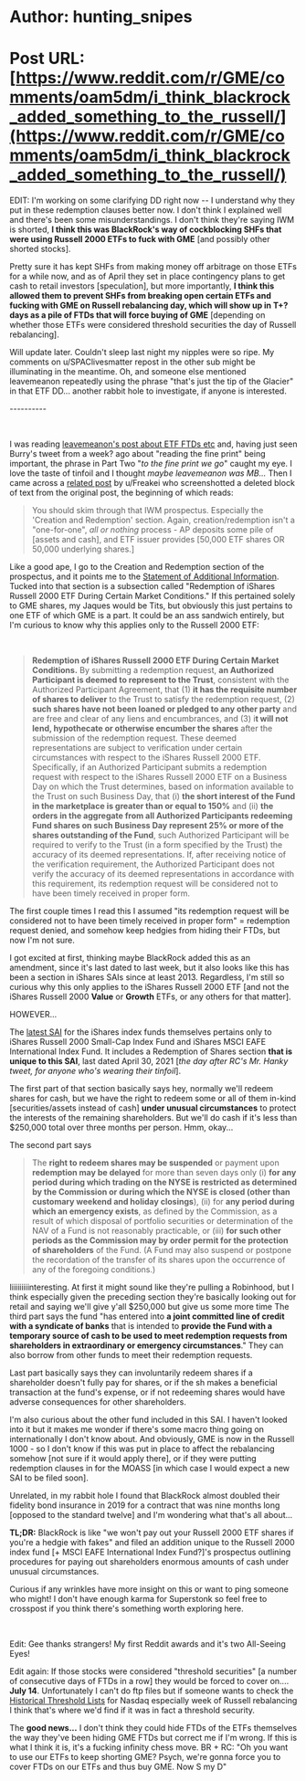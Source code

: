 # Author: hunting_snipes
# Post URL: [https://www.reddit.com/r/GME/comments/oam5dm/i_think_blackrock_added_something_to_the_russell/](https://www.reddit.com/r/GME/comments/oam5dm/i_think_blackrock_added_something_to_the_russell/)


EDIT: I'm working on some clarifying DD right now -- I understand why they put in these redemption clauses better now. I don't think I explained well and there's been some misunderstandings. I don't think they're saying IWM is shorted, **I think this was BlackRock's way of cockblocking SHFs that were using Russell 2000 ETFs to fuck with GME** \[and possibly other shorted stocks\].

Pretty sure it has kept SHFs from making money off arbitrage on those ETFs for a while now, and as of April they set in place contingency plans to get cash to retail investors \[speculation\], but more importantly, **I think this allowed them to prevent SHFs from breaking open certain ETFs and fucking with GME on Russell rebalancing day, which will show up in T+? days as a pile of FTDs that will force buying of GME** \[depending on whether those ETFs were considered threshold securities the day of Russell rebalancing\].

Will update later. Couldn't sleep last night my nipples were so ripe. My comments on u/SPAClivesmatter repost in the other sub might be illuminating in the meantime. Oh, and someone else mentioned leavemeanon repeatedly using the phrase "that's just the tip of the Glacier" in that ETF DD... another rabbit hole to investigate, if anyone is interested.

\----------

&#x200B;

I was reading [leavemeanon's post about ETF FTDs etc](https://www.reddit.com/r/Superstonk/comments/nt8t9n/rip_uleavemeanon_where_are_the_shares_part_3/) and, having just seen Burry's tweet from a week? ago about "reading the fine print" being important, the phrase in Part Two "*to the fine print we go*" caught my eye. I love the taste of tinfoil and I thought *maybe leavemeanon was MB...* Then I came across a [related post](https://www.reddit.com/r/Superstonk/comments/ntinqs/a_missing_block_of_text_of_the_original_final/) by u/Freakei who screenshotted a deleted block of text from the original post, the beginning of which reads:

>You should skim through that IWM  prospectus. Especially the 'Creation  and Redemption' section. Again,  creation/redemption isn't a  "one-for-one", *all or nothing* process - AP deposits some pile of \[assets and cash\], and ETF issuer provides \[50,000 ETF shares OR 50,000 underlying shares.\]

Like a good ape, I go to the Creation and Redemption section of the prospectus, and it points me to the [Statement of Additional Information](https://www.ishares.com/us/literature/sai/sai-ishares-trust-3-31.pdf). Tucked into that section is a subsection called "Redemption of iShares Russell 2000 ETF During Certain Market Conditions." If this pertained solely to GME shares, my Jaques would be Tits, but obviously this just pertains to one ETF of which GME is a part. It could be an ass sandwich entirely, but I'm curious to know why this applies only to the Russell 2000 ETF:

&#x200B;

>**Redemption of iShares Russell 2000 ETF During Certain Market Conditions.** By submitting a redemption request, **an Authorized Participant is deemed to represent to the Trust**, consistent with the Authorized Participant Agreement, that (1) **it has the requisite number of shares to deliver** to the Trust to satisfy the redemption request, (2) **such shares have not been loaned or pledged to any other party** and are free and clear of any liens and encumbrances, and (3) i**t will not lend, hypothecate or otherwise encumber the shares** after the submission of the redemption request. These deemed representations are subject to verification under certain circumstances with respect to the iShares Russell 2000 ETF. Specifically, if an Authorized Participant submits a redemption request with respect to the iShares Russell 2000 ETF on a Business Day on which the Trust determines, based on information available to the Trust on such Business Day, that (i) **the short interest of the Fund in the marketplace is greater than or equal to 150%** and (ii) **the orders in the aggregate from all Authorized Participants redeeming Fund shares on such Business Day represent 25% or more of the shares outstanding of the Fund**, such Authorized Participant will be required to verify to the Trust (in a form specified by the Trust) the accuracy of its deemed representations. If, after receiving notice of the verification requirement, the Authorized Participant does not verify the accuracy of its deemed representations in accordance with this requirement, its redemption request will be considered not to have been timely received in proper form.

The first couple times I read this I assumed "its redemption request will be considered not to have been timely received in proper form" = redemption request denied, and somehow keep hedgies from hiding their FTDs, but now I'm not sure.

I got excited at first, thinking maybe BlackRock added this as an amendment, since it's last dated to last week, but it also looks like this has been a section in iShares SAIs since at least 2013. Regardless, I'm still so curious why this only applies to the iShares Russell 2000 ETF \[and not the iShares Russell 2000 **Value** or **Growth** ETFs, or any others for that matter\].

HOWEVER...

The [latest SAI](https://www.blackrock.com/us/individual/literature/sai/sai-brindexfunds-smallcapindex-intlindexfunds-us.pdf) for the iShares index funds themselves pertains only to iShares Russell 2000 Small-Cap Index Fund and iShares MSCI EAFE International Index Fund. It includes a Redemption of Shares section **that is unique to this SAI**, last dated April 30, 2021 \[*the day after RC's Mr. Hanky tweet, for anyone who's wearing their tinfoil*\].

The first part of that section basically says hey, normally we'll redeem shares for cash, but we have the right to redeem some or all of them in-kind \[securities/assets instead of cash\] **under unusual circumstances** to protect the interests of the remaining shareholders. But we'll do cash if it's less than $250,000 total over three months per person. Hmm, okay...

The second part says

>The **right to redeem shares may be suspended** or payment upon **redemption may be delayed** for more than seven days only (i) **for any period during which trading on the NYSE is restricted as determined by the Commission or during which the NYSE is closed (other than customary weekend and holiday closings**), (ii) for **any period during which an emergency exists**, as defined by the Commission, as a result of which disposal of portfolio securities or determination of the NAV of a Fund is not reasonably practicable, or (iii) **for such other periods as the Commission may by order permit for the protection of shareholders** of the Fund. (A Fund may also suspend or postpone the recordation of the transfer of its shares upon the occurrence of any of the foregoing conditions.)

Iiiiiiiiiinteresting. At first it might sound like they're pulling a Robinhood, but I think especially given the preceding section they're basically looking out for retail and saying we'll give y'all $250,000 but give us some more time The third part says the fund "has entered into **a joint committed line of credit with a syndicate of banks** that is intended to **provide the Fund with a temporary source of cash to be used to meet redemption requests from shareholders in extraordinary or emergency circumstances**." They can also borrow from other funds to meet their redemption requests.

Last part basically says they can involuntarily redeem shares if a shareholder doesn't fully pay for shares, or if the sh makes a beneficial transaction at the fund's expense, or if not redeeming shares would have adverse consequences for other shareholders.

I'm also curious about the other fund included in this SAI. I haven't looked into it but it makes me wonder if there's some macro thing going on internationally I don't know about. And obviously, GME is now in the Russell 1000 - so I don't know if this was put in place to affect the rebalancing somehow \[not sure if it would apply there\], or if they were putting redemption clauses in for the MOASS \[in which case I would expect a new SAI to be filed soon\].

Unrelated, in my rabbit hole I found that BlackRock almost doubled their fidelity bond insurance in 2019 for a contract that was nine months long \[opposed to the standard twelve\] and I'm wondering what that's all about...

**TL;DR:** BlackRock is like "we won't pay out your Russell 2000 ETF shares if you're a hedgie with fakes" and filed an addition unique to the Russell 2000 index fund \[+ MSCI EAFE International Index Fund?\]'s prospectus outlining procedures for paying out shareholders enormous amounts of cash under unusual circumstances.

Curious if any wrinkles have more insight on this or want to ping someone who might! I don't have enough karma for Superstonk so feel free to crosspost if you think there's something worth exploring here.

&#x200B;

Edit: Gee thanks strangers! My first Reddit awards and it's two All-Seeing Eyes!

Edit again: If those stocks were considered "threshold securities" \[a number of consecutive days of FTDs in a row\] they would be forced to cover on.... **July 14**. Unfortunately I can't do ftp files but if someone wants to check the [Historical Threshold Lists](http://www.nasdaqtrader.com/trader.aspx?id=regshothreshold) for Nasdaq especially week of Russell rebalancing I think that's where we'd find if it was in fact a threshold security.

The **good news...** I don't think they could hide FTDs of the ETFs themselves the way they've been hiding GME FTDs but correct me if I'm wrong. If this is what I think it is, it's a fucking infinity chess move. BR + RC: "Oh you want to use our ETFs to keep shorting GME? Psych, we're gonna force you to cover FTDs on our ETFs and thus buy GME. Now S my D"